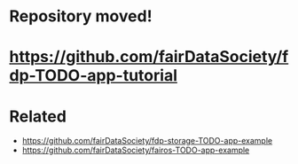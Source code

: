 # Repository moved!

# https://github.com/fairDataSociety/fdp-TODO-app-tutorial


# Related
- https://github.com/fairDataSociety/fdp-storage-TODO-app-example
- https://github.com/fairDataSociety/fairos-TODO-app-example
